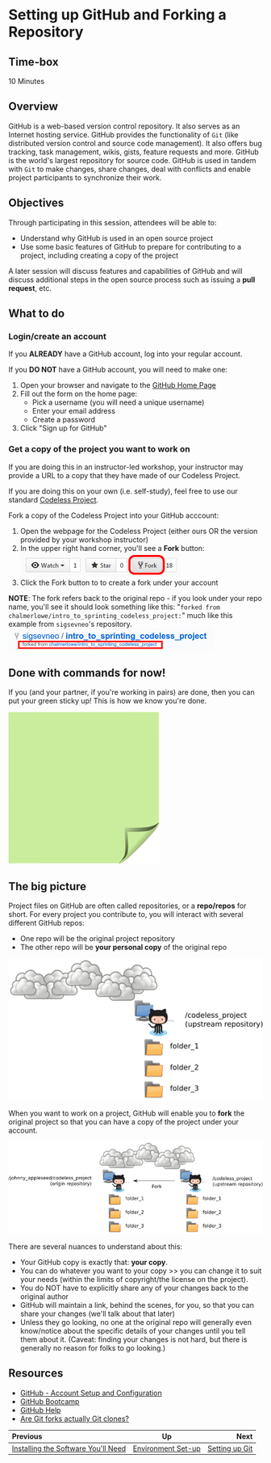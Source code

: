 <!-- begin auto-generated title section -->
# Setting up GitHub and Forking a Repository
<!-- end auto-generated section -->


## Time-box

10 Minutes


## Overview

GitHub is a web-based version control repository. It also serves as an Internet hosting service. GitHub provides the functionality of `Git` (like distributed version control and source code management). It also offers bug tracking, task management, wikis, gists, feature requests and more. GitHub is the world's largest repository for source code. GitHub is used in tandem with `Git` to make changes, share changes, deal with conflicts and enable project participants to synchronize their work.


## Objectives

Through participating in this session, attendees will be able to:

* Understand why GitHub is used in an open source project
* Use some basic features of GitHub to prepare for contributing to a project, including creating a copy of the project

A later session will discuss features and capabilities of GitHub and will discuss additional steps in the open source process such as issuing a **pull request**, etc.

## What to do

### Login/create an account

If you **ALREADY** have a GitHub account, log into your regular account.

If you **DO NOT** have a GitHub account, you will need to make one:

1. Open your browser and navigate to the [GitHub Home Page](https://github.com/)
2. Fill out the form on the home page:
   * Pick a username (you will need a unique username)
   * Enter your email address
   * Create a password
3. Click "Sign up for GitHub"

### Get a copy of the project you want to work on

If you are doing this in an instructor-led workshop, your instructor may provide a URL to a copy that they have made of our Codeless Project.

If you are doing this on your own (i.e. self-study), feel free to use our standard [Codeless Project](https://github.com/chalmerlowe/intro_to_sprinting_codeless_project/).

Fork a copy of the Codeless Project into your GitHub acccount:

1. Open the webpage for the Codeless Project (either ours OR the version provided by your workshop instructor)
1. In the upper right hand corner, you'll see a **Fork** button:<br>
![Fork a Repo Button](images/fork-repo-icon.png)
1. Click the Fork button to to create a fork under your account

**NOTE**:  The fork refers back to the original repo - if you look under your repo name, you'll see it should look something like this: "`forked from chalmerlowe/intro_to_sprinting_codeless_project:`" much like this example from `sigsevneo`'s repository.<br>
![Fork link to original repo](images/fork-repo-link.png)

## Done with commands for now!

If you (and your partner, if you're working in pairs) are done, then you can put your green sticky up! This is how we know you're done.

![green sticky note](images/Sticky-Note-02-Green-300px.png)

## The big picture

Project files on GitHub are often called repositories, or a **repo/repos** for short. For every project you contribute to, you will interact with several different GitHub repos:

* One repo will be the original project repository
* The other repo will be **your personal copy** of the original repo

![Remote Repo](images/github_part_1_remote.png)

When you want to work on a project, GitHub will enable you to **fork** the original project so that you can have a copy of the project under your account.

![Personal Repo](images/github_part_1_personal.png)

There are several nuances to understand about this:

* Your GitHub copy is exactly that: **your copy**.
* You can do whatever you want to your copy >> you can change it to suit your needs (within the limits of copyright/the license on the project).
* You do NOT have to explicitly share any of your changes back to the original author
* GitHub will maintain a link, behind the scenes, for you, so that you can share your changes (we'll talk about that later)
* Unless they go looking, no one at the original repo will generally even know/notice about the specific details of your changes until you tell them about it. (Caveat: finding your changes is not hard, but there is generally no reason for folks to go looking.)


## Resources

* [GitHub - Account Setup and Configuration](https://git-scm.com/book/en/v2/GitHub-Account-Setup-and-Configuration)
* [GitHub Bootcamp](https://help.github.com/categories/bootcamp/)
* [GitHub Help](https://help.github.com/)
* [Are Git forks actually Git clones?](http://stackoverflow.com/questions/6286571/are-git-forks-actually-git-clones)

<!-- begin auto-generated nav-links section -->
| Previous | Up | Next |
|:---------|:---:|-----:|
| [Installing the Software You'll Need](./installing_tools.md) | [Environment Set-up](./environment_overview.md) | [Setting up Git](./git_config.md) |
<!-- end auto-generated section -->
